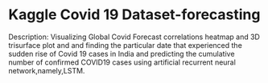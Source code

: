 # Kaggle Covid 19 Dataset-forecasting 

Description:
Visualizing Global Covid Forecast correlations heatmap and 3D trisurface plot and and finding the particular date that experienced the sudden rise of Covid 19 cases in India and predicting the cumulative number of confirmed COVID19 cases using  artificial recurrent neural network,namely,LSTM. 
